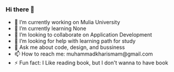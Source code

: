### Hi there 👋

<!--
**Kharismahardikaa/Kharismahardikaa** is a ✨ _special_ ✨ repository because its `README.md` (this file) appears on your GitHub profile.


-->
<div class="grid">
  <div id="item-1">
    <ul>
      <li>🔭 I’m currently working on Mulia University</li>
      <li>🌱 I’m currently learning None</li>
      <li>👯 I’m looking to collaborate on Application Development</li>
      <li>🤔 I’m looking for help with learning path for study</li>
      <li>💬 Ask me about code, design, and bussiness</li>
      <li>📫 How to reach me: muhammadkharismam@gmail.com</li>
      <li>⚡ Fun fact: I Like reading book, but I don't wanna to have book</li>
    </ul>
  </div>
  </div>
</div>

